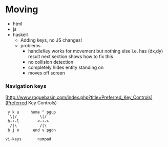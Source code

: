 # Moving

 - html
 - js
 - haskell
   - Adding keys, no JS changes!
   - problems
     - handleKey works for movement but nothing else i.e. has (dx,dy) result
       next section shows how to fix this
     - no collision detection
     - completely hides entity standing on
     - moves off screen


### Navigation keys

[http://www.roguebasin.com/index.php?title=Preferred_Key_Controls](Preferred Key Controls)

```
 y k u     home ^ pgup
  \|/          \|/
 h-+-l        <-+->
  /|\          /|\
 b j n      end v pgdn

vi-keys       numpad
```
